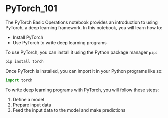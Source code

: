 
# PyTorch_101

The PyTorch Basic Operations notebook provides an introduction to using PyTorch, a deep learning framework. In this notebook, you will learn how to:

- Install PyTorch
- Use PyTorch to write deep learning programs

To use PyTorch, you can install it using the Python package manager `pip`:

```bash
pip install torch
```

Once PyTorch is installed, you can import it in your Python programs like so:

```python
import torch
```

To write deep learning programs with PyTorch, you will follow these steps:

1. Define a model
2. Prepare input data
3. Feed the input data to the model and make predictions
